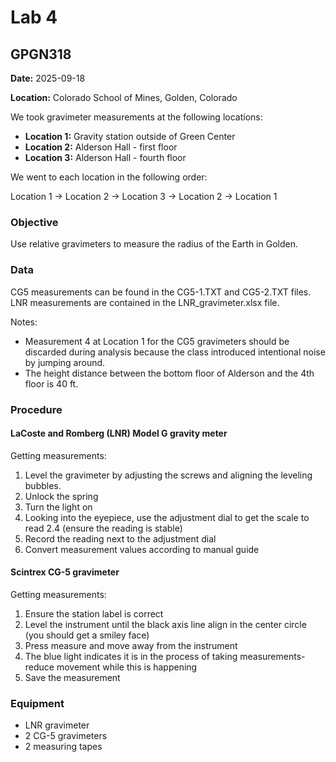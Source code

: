 # Lab 4
## GPGN318
 **Date:** 2025-09-18

**Location:** Colorado School of Mines, Golden, Colorado

We took gravimeter measurements at the following locations:
- **Location 1:** Gravity station outside of Green Center
- **Location 2:** Alderson Hall - first floor
- **Location 3:** Alderson Hall - fourth floor

We went to each location in the following order:

Location 1 -> Location 2 -> Location 3 -> Location 2 -> Location 1

### Objective
Use relative gravimeters to measure the radius of the Earth in Golden.

### Data
CG5 measurements can be found in the CG5-1.TXT and CG5-2.TXT files. LNR measurements are contained in the LNR_gravimeter.xlsx file.

Notes:
- Measurement 4 at Location 1 for the CG5 gravimeters should be discarded during analysis because the class introduced intentional noise by jumping around.
- The height distance between the bottom floor of Alderson and the 4th floor is 40 ft.

### Procedure
#### LaCoste and Romberg (LNR) Model G gravity meter
Getting measurements:
1) Level the gravimeter by adjusting the screws and aligning the leveling bubbles.
2) Unlock the spring
3) Turn the light on
4) Looking into the eyepiece, use the adjustment dial to get the scale to read 2.4 (ensure the reading is stable)
5) Record the reading next to the adjustment dial
7) Convert measurement values according to manual guide

#### Scintrex CG-5 gravimeter
Getting measurements:
1) Ensure the station label is correct
2) Level the instrument until the black axis line align in the center circle (you should get a smiley face)
3) Press measure and move away from the instrument
4) The blue light indicates it is in the process of taking measurements- reduce movement while this is happening
5) Save the measurement

### Equipment
- LNR gravimeter
- 2 CG-5 gravimeters
- 2 measuring tapes
